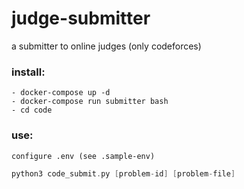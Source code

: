 # judge-submitter
a submitter to online judges (only codeforces)

### install:

	- docker-compose up -d
	- docker-compose run submitter bash
	- cd code

### use:

	configure .env (see .sample-env)
		
```cpp	
python3 code_submit.py [problem-id] [problem-file]
```
